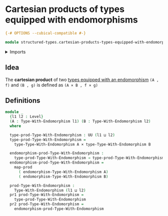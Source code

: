 # Cartesian products of types equipped with endomorphisms

```agda
{-# OPTIONS --cubical-compatible #-}

module structured-types.cartesian-products-types-equipped-with-endomorphisms where
```

<details><summary>Imports</summary>

```agda
open import foundation.cartesian-product-types
open import foundation.dependent-pair-types
open import foundation.functoriality-cartesian-product-types
open import foundation.universe-levels

open import structured-types.types-equipped-with-endomorphisms
```

</details>

## Idea

The **cartesian product** of two
[types equipped with an endomorphism](structured-types.types-equipped-with-endomorphisms.md)
`(A , f)` and `(B , g)` is defined as `(A × B , f × g)`

## Definitions

```agda
module _
  {l1 l2 : Level}
  (A : Type-With-Endomorphism l1) (B : Type-With-Endomorphism l2)
  where

  type-prod-Type-With-Endomorphism : UU (l1 ⊔ l2)
  type-prod-Type-With-Endomorphism =
    type-Type-With-Endomorphism A × type-Type-With-Endomorphism B

  endomorphism-prod-Type-With-Endomorphism :
    type-prod-Type-With-Endomorphism → type-prod-Type-With-Endomorphism
  endomorphism-prod-Type-With-Endomorphism =
    map-prod
      ( endomorphism-Type-With-Endomorphism A)
      ( endomorphism-Type-With-Endomorphism B)

  prod-Type-With-Endomorphism :
    Type-With-Endomorphism (l1 ⊔ l2)
  pr1 prod-Type-With-Endomorphism =
    type-prod-Type-With-Endomorphism
  pr2 prod-Type-With-Endomorphism =
    endomorphism-prod-Type-With-Endomorphism
```
